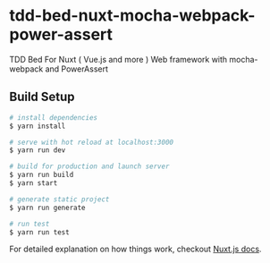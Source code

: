 # tdd-bed-nuxt-mocha-webpack-power-assert

TDD Bed For Nuxt ( Vue.js and more ) Web framework with mocha-webpack and PowerAssert

## Build Setup

``` bash
# install dependencies
$ yarn install

# serve with hot reload at localhost:3000
$ yarn run dev

# build for production and launch server
$ yarn run build
$ yarn start

# generate static project
$ yarn run generate

# run test
$ yarn run test
```

For detailed explanation on how things work, checkout [Nuxt.js docs](https://nuxtjs.org).
